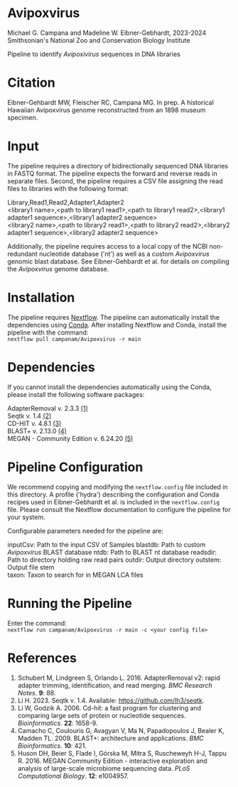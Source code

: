 # Avipoxvirus

Michael G. Campana and Madeline W. Eibner-Gebhardt, 2023-2024  
Smithsonian's National Zoo and Conservation Biology Institute  

Pipeline to identify *Avipoxivirus* sequences in DNA libraries  

# Citation  
Eibner-Gehbardt MW, Fleischer RC, Campana MG. In prep. A historical Hawaiian Avipoxvirus genome reconstructed from an 1898 museum specimen.  

# Input  
The pipeline requires a directory of bidirectionally sequenced DNA libraries in FASTQ format. The pipeline expects the forward and reverse reads in separate files. Second, the pipeline requires a CSV file assigning the read files to libraries with the following format:  

Library,Read1,Read2,Adapter1,Adapter2  
\<library1 name>\,\<path to library1 read1\>,\<path to library1 read2\>,\<library1 adapter1 sequence\>,\<library1 adapter2 sequence\>  
\<library2 name>\,\<path to library2 read1\>,\<path to library2 read2\>,\<library2 adapter1 sequence\>,\<library2 adapter2 sequence\>  

Additionally, the pipeline requires access to a local copy of the NCBI non-redundant nucleotide database ('nt') as well as a custom *Avipoxvirus* genomic blast database. See Eibner-Gehbardt et al. for details on compiling the *Avipoxvirus* genome database.  

# Installation  
The pipeline requires [Nextflow](https://www.nextflow.io/). The pipeline can automatically install the dependencies using [Conda](https://conda.io). After installing Nextflow and Conda, install the pipeline with the command:  
`nextflow pull campanam/Avipoxvirus -r main`  

# Dependencies  
If you cannot install the dependencies automatically using the Conda, please install the following software packages:  

AdapterRemoval v. 2.3.3 [(1)](https://github.com/MikkelSchubert/adapterremoval)  
Seqtk v. 1.4 [(2)](https://github.com/lh3/seqtk)  
CD-HIT v. 4.8.1 [(3)](https://sites.google.com/view/cd-hit)  
BLAST+ v. 2.13.0 [(4)](https://blast.ncbi.nlm.nih.gov/doc/blast-help/downloadblastdata.html)  
MEGAN - Community Edition v. 6.24.20 [(5)](https://github.com/husonlab/megan-ce)  

# Pipeline Configuration  
We recommend copying and modifying the `nextflow.config` file included in this directory. A profile ('hydra') describing the configuration and Conda recipes used in Eibner-Gebhardt et al. is included in the `nextflow.config` file. Please consult the Nextflow documentation to configure the pipeline for your system.  

Configurable parameters needed for the pipeline are:

inputCsv: Path to the input CSV of Samples
blastdb: Path to custom *Avipoxvirus* BLAST database
ntdb: Path to BLAST nt database
readsdir: Path to directory holding raw read pairs
outdir: Output directory
outstem: Output file stem  
taxon: Taxon to search for in MEGAN LCA files  

# Running the Pipeline  
Enter the command:  
`nextflow run campanam/Avipoxvirus -r main -c <your config file>`  

# References  
1. Schubert M, Lindgreen S, Orlando L. 2016. AdapterRemoval v2: rapid adapter trimming, identification, and read merging. *BMC Research Notes*. __9__: 88.  
2. Li H. 2023. Seqtk v. 1.4. Available: https://github.com/lh3/seqtk.  
3. Li W, Godzik A. 2006. Cd-hit: a fast program for clustering and comparing large sets of protein or nucleotide sequences. *Bioinformatics*. __22__: 1658-9.  
4. Camacho C, Coulouris G, Avagyan V, Ma N, Papadopoulos J, Bealer K, Madden TL. 2009. BLAST+: architecture and applications. *BMC Bioinformatics*. __10__: 421.
5. Huson DH, Beier S, Flade I, Górska M, Mitra S, Ruscheweyh H-J, Tappu R. 2016. MEGAN Community Edition - interactive exploration and analysis of large-scale microbiome sequencing data. *PLoS Computational Biology*. __12__: e1004957.  
